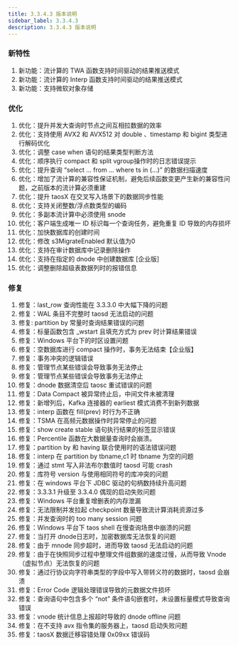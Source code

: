 ```yaml
---
title: 3.3.4.3 版本说明
sidebar_label: 3.3.4.3
description: 3.3.4.3 版本说明
---
```

### 新特性
1. 新功能：流计算的 TWA 函数支持时间驱动的结果推送模式 
1. 新功能：流计算的 Interp 函数支持时间驱动的结果推送模式 
1. 新功能：支持微软对象存储 

### 优化
1.  优化：提升并发大查询时节点之间互相拉数据的效率 
1.  优化：支持使用 AVX2 和 AVX512 对 double 、timestamp 和 bigint 类型进行解码优化 
1.  优化：调整 case when 语句的结果类型判断方法 
1.  优化：顺序执行 compact 和 split vgroup操作时的日志错误提示 
1.  优化：提升查询 “select ... from ... where ts in (...)” 的数据扫描速度 
1.  优化：增加了流计算的兼容性保证机制，避免后续函数变更产生新的兼容性问题，之前版本的流计算必须重建 
1.  优化：提升 taosX 在交叉写入场景下的数据同步性能 
1.  优化：支持关闭整数/浮点数类型的编码 
1.  优化：多副本流计算中必须使用 snode 
1.  优化：客户端生成唯一 ID 标识每一个查询任务，避免重复 ID 导致的内存损坏 
1.  优化：加快数据库的创建时间 
1.  优化：修改 s3MigrateEnabled 默认值为0 
1.  优化：支持在审计数据库中记录删除操作 
1.  优化：支持在指定的 dnode 中创建数据库 [企业版] 
1.  优化：调整删除超级表数据列时的报错信息 

### 修复
1. 修复：last_row 查询性能在 3.3.3.0 中大幅下降的问题 
1. 修复：WAL 条目不完整时 taosd 无法启动的问题 
1. 修复: partition by 常量时查询结果错误的问题 
1. 修复：标量函数包含 _wstart 且填充方式为 prev 时计算结果错误 
1. 修复：Windows 平台下的时区设置问题 
1. 修复：空数据库进行 compact 操作时，事务无法结束【企业版】 
1. 修复：事务冲突的逻辑错误 
1. 修复：管理节点某些错误会导致事务无法停止 
1. 修复：管理节点某些错误会导致事务无法停止 
1. 修复：dnode 数据清空后 taosc 重试错误的问题 
1. 修复：Data Compact 被异常终止后，中间文件未被清理 
1. 修复：新增列后，Kafka 连接器的 earliest 模式消费不到新列数据 
1. 修复：interp 函数在 fill(prev) 时行为不正确 
1. 修复：TSMA 在高频元数据操作时异常停止的问题 
1. 修复：show create stable 语句执行结果的标签显示错误 
1. 修复：Percentile 函数在大数据量查询时会崩溃。 
1. 修复：partition by 和 having 联合使用时的语法错误问题 
1. 修复：interp 在 partition by tbname,c1 时 tbname 为空的问题 
1. 修复：通过 stmt 写入非法布尔数值时 taosd 可能 crash 
1. 修复：库符号 version 与使用相同符号的库冲突的问题 
1. 修复：在 windows 平台下 JDBC 驱动的句柄数持续升高问题 
1. 修复：3.3.3.1 升级至 3.3.4.0 偶现的启动失败问题 
1. 修复：Windows 平台重复增删表的内存泄漏 
1. 修复：无法限制并发拉起 checkpoint 数量导致流计算消耗资源过多 
1. 修复：并发查询时的 too many session 问题 
1. 修复：Windows 平台下 taos shell 在慢查询场景中崩溃的问题 
1. 修复：当打开 dnode日志时，加密数据库无法恢复的问题 
1. 修复：由于 mnode 同步超时，进而导致 taosd 无法启动的问题 
1. 修复：由于在快照同步过程中整理文件组数据的速度过慢，从而导致 Vnode（虚拟节点）无法恢复的问题 
1. 修复：通过行协议向字符串类型的字段中写入带转义符的数据时，taosd 会崩溃 
1. 修复：Error Code 逻辑处理错误导致的元数据文件损坏 
1. 修复：查询语句中包含多个 “not” 条件语句嵌套时，未设置标量模式导致查询错误 
1. 修复：vnode 统计信息上报超时导致的 dnode offline 问题 
1. 修复：在不支持 avx 指令集的服务器上，taosd 启动失败问题 
1. 修复：taosX 数据迁移容错处理 0x09xx 错误码 
